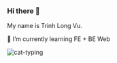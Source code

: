 ### Hi there 👋

My name is Trinh Long Vu.

:frog: I’m currently learning FE + BE Web

![cat-typing](https://github.com/trinhvu1711/trinhvu1711/assets/81180330/49fcfb12-ab56-482e-9705-9ddc0b6ffc73)

<!--
**trinhvu1711/trinhvu1711** is a ✨ _special_ ✨ repository because its `README.md` (this file) appears on your GitHub profile.

Here are some ideas to get you started:

- 🔭 I’m currently working on ...
- 🌱 I’m currently learning ...
- 👯 I’m looking to collaborate on ...
- 🤔 I’m looking for help with ...
- 💬 Ask me about ...
- 📫 How to reach me: ...
- 😄 Pronouns: ...
- ⚡ Fun fact: ...
-->
